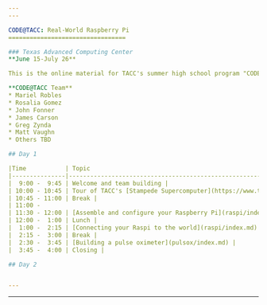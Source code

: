 ```yaml
---
---

CODE@TACC: Real-World Raspberry Pi
=================================

### Texas Advanced Computing Center
**June 15-July 26**

This is the online material for TACC's summer high school program "CODE@TACC" in which students will build a Linux computer then learn how to connect it to the world and create their own inventions.

**CODE@TACC Team**
* Mariel Robles
* Rosalia Gomez
* John Fonner
* James Carson
* Greg Zynda
* Matt Vaughn
* Others TBD

## Day 1

|Time           | Topic                                                        |
|---------------|--------------------------------------------------------------|
|  9:00 -  9:45 | Welcome and team building |
| 10:00 - 10:45 | Tour of TACC's [Stampede Supercomputer](https://www.tacc.utexas.edu/stampede/) |
| 10:45 - 11:00 | Break |
| 11:00 -
| 11:30 - 12:00 | [Assemble and configure your Raspberry Pi](raspi/index.md) |
| 12:00 -  1:00 | Lunch |
|  1:00 -  2:15 | [Connecting your Raspi to the world](raspi/index.md) |
|  2:15 -  3:00 | Break |
|  2:30 -  3:45 | [Building a pulse oximeter](pulsox/index.md) |
|  3:45 -  4:00 | Closing |

## Day 2


---
```

---
